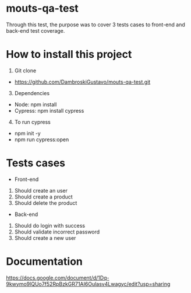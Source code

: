 # mouts-qa-test
Through this test, the purpose was to cover 3 tests cases to front-end and back-end test coverage.

# How to install this project

1. Git clone
* https://github.com/DambroskiGustavo/mouts-qa-test.git

3. Dependencies 
* Node: npm install
* Cypress: npm install cypress

4. To run cypress
* npm init -y
* npm run cypress:open

# Tests cases

* Front-end
1. Should create an user
2. Should create a product
3. Should delete the product

* Back-end
1. Should do login with success
2. Should validate incorrect password
3. Should create a new user

# Documentation
https://docs.google.com/document/d/1Dq-9kwymo9lQUo7f52RpBzkGR71AI6Oulasv4Lwagyc/edit?usp=sharing